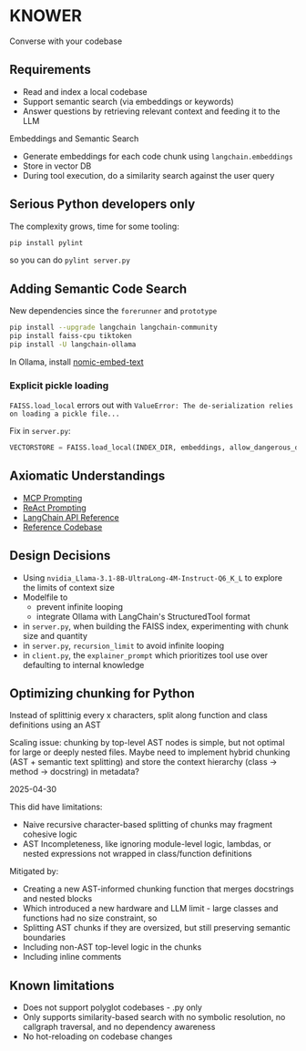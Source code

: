 # KNOWER

Converse with your codebase

## Requirements

- Read and index a local codebase
- Support semantic search (via embeddings or keywords)
- Answer questions by retrieving relevant context and feeding it to the LLM

Embeddings and Semantic Search

- Generate embeddings for each code chunk using `langchain.embeddings`
- Store in vector DB
- During tool execution, do a similarity search against the user query

## Serious Python developers only

The complexity grows, time for some tooling:

```bash
pip install pylint
```

so you can do `pylint server.py`

## Adding Semantic Code Search

New dependencies since the `forerunner` and `prototype`

```bash
pip install --upgrade langchain langchain-community
pip install faiss-cpu tiktoken
pip install -U langchain-ollama
```

In Ollama, install [nomic-embed-text](https://ollama.com/library/nomic-embed-text)

### Explicit pickle loading

`FAISS.load_local` errors out with `ValueError: The de-serialization relies on loading a pickle file...`

Fix in `server.py`:

```python
VECTORSTORE = FAISS.load_local(INDEX_DIR, embeddings, allow_dangerous_deserialization=True)
```

## Axiomatic Understandings

- [MCP Prompting](https://modelcontextprotocol.io/docs/concepts/prompts)
- [ReAct Prompting](https://www.promptingguide.ai/techniques/react)
- [LangChain API Reference](https://python.langchain.com/api_reference/core/index.html)
- [Reference Codebase](https://github.com/arunpshankar/react-from-scratch)

## Design Decisions

- Using `nvidia_Llama-3.1-8B-UltraLong-4M-Instruct-Q6_K_L` to explore the limits of context size
- Modelfile to
    - prevent infinite looping
    - integrate Ollama with LangChain's StructuredTool format
- in `server.py`, when building the FAISS index, experimenting with chunk size and quantity
- in `server.py`, `recursion_limit` to avoid infinite looping
- in `client.py`, the `explainer_prompt` which prioritizes tool use over defaulting to internal knowledge

## Optimizing chunking for Python

Instead of splittinig every x characters, split along function and class definitions using an AST

Scaling issue: chunking by top-level AST nodes is simple, but not optimal for large or deeply nested files.
Maybe need to implement hybrid chunking (AST + semantic text splitting)
and store the context hierarchy (class -> method -> docstring) in metadata?

2025-04-30

This did have limitations:
- Naive recursive character-based splitting of chunks may fragment cohesive logic
- AST Incompleteness, like ignoring module-level logic, lambdas, or nested expressions not wrapped in class/function definitions

Mitigated by:
- Creating a new AST-informed chunking function that merges docstrings and nested blocks
- Which introduced a new hardware and LLM limit - large classes and functions had no size constraint, so
- Splitting AST chunks if they are oversized, but still preserving semantic boundaries
- Including non-AST top-level logic in the chunks
- Including inline comments

## Known limitations

- Does not support polyglot codebases - .py only
- Only supports similarity-based search with no symbolic resolution, no callgraph traversal, and no dependency awareness
- No hot-reloading on codebase changes
